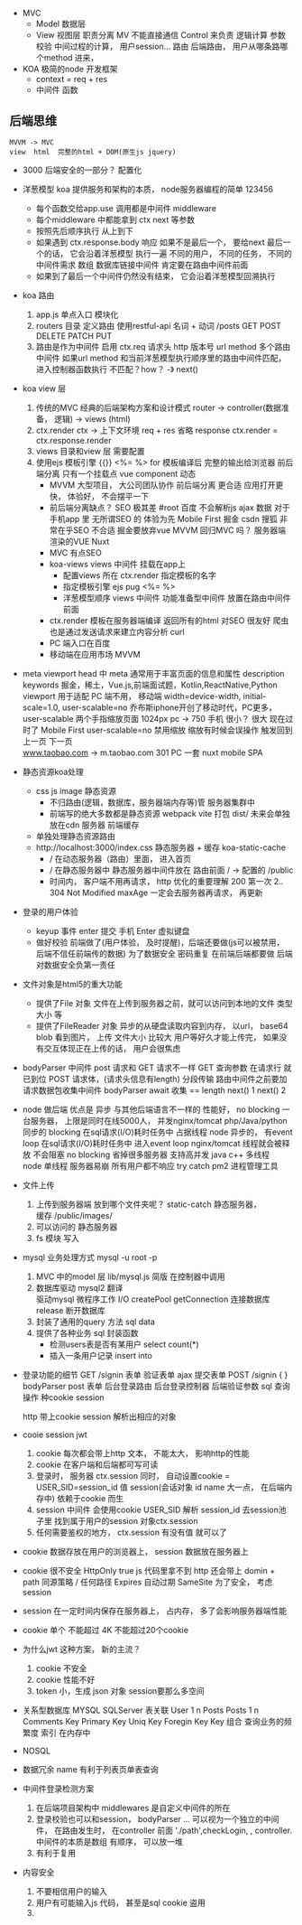 - MVC
    - Model  数据层
    - View  视图层
    职责分离  MV  不能直接通信
    Control  来负责 逻辑计算  参数校验  中间过程的计算， 用户session...
    路由 后端路由， 用户从哪条路哪个method 进来， 
- KOA
    极简的node 开发框架
    - context = req + res
    - 中间件
        函数

## 后端思维
    MVVM -> MVC
    view  html  完整的html + DOM(原生js jquery)
- 3000
    后端安全的一部分？ 
    配置化

- 洋葱模型
    koa 提供服务和架构的本质， node服务器编程的简单
    123456 
    - 每个函数交给app.use 调用都是中间件  middleware
    - 每个middleware 中都能拿到 ctx next 等参数
    - 按照先后顺序执行   从上到下
    - 如果遇到  ctx.response.body 响应
        如果不是最后一个， 要给next
        最后一个的话， 它会沿着洋葱模型  执行一遍 
        不同的用户， 不同的任务， 不同的中间件需求
        数组 数据库链接中间件  肯定要在路由中间件前面
    - 如果到了最后一个中间件仍然没有结束， 它会沿着洋葱模型回溯执行

- koa 路由
    1. app.js  单点入口 模块化
    2. routers  目录 定义路由
        使用restful-api  名词 + 动词
        /posts GET  POST DELETE  PATCH  PUT
    3. 路由是作为中间件 启用
        ctx.req     请求头  http  版本号    url  method
        多个路由中间件
        如果url  method 和当前洋葱模型执行顺序里的路由中间件匹配， 进入控制器函数执行
        不匹配？how？ -》 next()

- koa view 层
    1. 传统的MVC 
        经典的后端架构方案和设计模式
        router -> controller(数据准备， 逻辑) -> views (html)
    2. ctx.render 
        ctx -> 上下文环境  req + res
        省略 response
        ctx.render = ctx.response.render
    3. views 目录和view 层
        需要配置
    4. 使用ejs 模板引擎
        {{}}
        <%= %>
        for 
        模板编译后 完整的输出给浏览器
        前后端分离 只有一个挂载点 vue component 动态
        - MVVM 大型项目， 大公司团队协作
            前后端分离 更合适 应用打开更快， 体验好，  不会摆平一下
        - 前后端分离缺点？
            SEO  极其差    #root  百度  不会解析js  ajax  数据
            对于手机app 里  无所谓SEO 的 体验为先 Mobile First
            掘金  csdn  搜狐   非常在乎SEO  不合适
            掘金要放弃vue MVVM  回归MVC 吗？
            服务器端渲染的VUE  Nuxt 
        - MVC 有点SEO
        - koa-views views 中间件 挂载在app上 
            - 配置views 所在
                ctx.render  指定模板的名字
            - 指定模板引擎  ejs  pug
                <%= %>
            - 洋葱模型顺序  views 中间件  功能准备型中间件  放置在路由中间件前面
        - ctx.render
            模板在服务器端编译  返回所有的html  对SEO 很友好
                爬虫  也是通过发送请求来建立内容分析 curl 
        - PC 端入口在百度
        - 移动端在应用市场 MVVM

- meta viewport 
    head 中 meta 通常用于丰富页面的信息和属性
    description
    keywords 掘金，稀土，Vue.js,前端面试题，Kotlin,ReactNative,Python
    viewport 用于适配 PC 端不用，
    移动端 width=device-width, initial-scale=1.0, user-scalable=no
    乔布斯iphone开创了移动时代，PC更多， user-scalable 两个手指缩放页面
    1024px  pc  -> 750 手机   很小？ 很大
    现在过时了  Mobile First user-scalable=no  禁用缩放
    缩放有时候会误操作  触发回到上一页  下一页  
    www.taobao.com   ->  m.taobao.com   301
    PC   一套   nuxt
    mobile  SPA

- 静态资源koa处理
    - css  js  image  静态资源
        - 不归路由(逻辑，数据库，服务器端内存等)管  服务器集群中
        - 前端写的绝大多数都是静态资源 webpack  vite  打包  dist/
            未来会单独放在cdn 服务器  前端缓存
    - 单独处理静态资源路由
    - http://localhost:3000/index.css
        静态服务器 + 缓存 koa-static-cache
        - / 在动态服务器（路由）里面， 进入首页
        - / 在静态服务器中   静态服务器中间件放在  路由前面
            / -> 配置的  /public
        - 时间内，  客户端不用再请求， http 优化的重要理解
            200  第一次
            2..  304  Not Modified
            maxAge  一定会去服务器再请求， 再更新

- 登录的用户体验
    - keyup 事件  enter  提交  手机  Enter  虚拟键盘
    - 做好校验
        前端做了(用户体验， 及时提醒)，后端还要做(js可以被禁用， 后端不信任前端传的数据)  为了数据安全 
        密码重复  在前端后端都要做  后端对数据安全负第一责任
        
- 文件对象是html5的重大功能
    - 提供了File 对象
        文件在上传到服务器之前，就可以访问到本地的文件  类型  大小  等
    - 提供了FileReader 对象
        异步的从硬盘读取内容到内存，  以url， base64  blob
        看到图片， 上传 
        文件大小  比较大  用户等好久才能上传完， 如果没有交互体现正在上传的话，
        用户会很焦虑 

- bodyParser 中间件
    post 请求和 GET 请求不一样
    GET 查询参数  在请求行  就已到位
    POST 请求体，(请求头信息有length) 分段传输  路由中间件之前要加 请求数据包收集中间件
    bodyParser   await 收集 == length next()
    1 next()    2

- node 做后端
    优点是 异步 与其他后端语言不一样的 性能好， no blocking 
    一台服务器， 上限是同时在线5000人， 并发nginx/tomcat 
    php/Java/python  同步的  blocking 在sql请求(I/O)耗时任务中  占据线程
    node 异步的， 有event loop  在sql请求(I/O)耗时任务中  进入event loop
    nginx/tomcat    线程就会被释放  不会阻塞  no blocking
    省掉很多服务器   支持高并发
    java c++ 多线程  
    node  单线程  服务器易崩   所有用户都不响应  try catch 
    pm2  进程管理工具 

- 文件上传
    1. 上传到服务器端 
        放到哪个文件夹呢？ static-catch  静态服务器，  
        缓存  /public/images/
    2. 可以访问的
        静态服务器 
    3. fs  模块  写入  

- mysql 业务处理方式   mysql -u root -p
    1. MVC 中的model 层
        lib/mysql.js  简版
        在控制器中调用
    2. 数据库驱动 mysql2  翻译  
        驱动mysql  微程序工作 I/O
        createPool
        getConnection  连接数据库
        release   断开数据库
    3. 封装了通用的query 方法  sql  data
    4. 提供了各种业务  sql 封装函数
        - 检测users表是否有某用户  select count(*)
        - 插入一条用户记录  insert into 

- 登录功能的细节
    GET /signin  表单
    验证表单
    ajax 提交表单  POST /signin { }
    bodyParser post 表单
    后台登录路由
    后台登录控制器
    后端验证参数
    sql  查询操作
    种cookie  session  

    http  带上cookie  session 解析出相应的对象

- cooie session  jwt
    1. cookie  每次都会带上http
        文本，  不能太大， 影响http的性能
    2. cookie 在客户端和后端都可写可读
    3. 登录时， 服务器 ctx.session  同时， 自动设置cookie = 
    USER_SID=session_id 值
        session(会话对象  id name   大一点， 在后端内存中)  依赖于cookie 而生
    4. session 中间件  会使用cookie  USER_SID 解析
    session_id
        去session池子里  找到属于用户的session  对象ctx.session
    5. 任何需要鉴权的地方， ctx.session 有没有值  就可以了

- cookie  数据存放在用户的浏览器上，  session 数据放在服务器上
- cookie 很不安全  HttpOnly   true  js  代码里拿不到 http  还会带上
    domin  + path  同源策略 / 任何路径
    Expires  自动过期
    SameSite 
    为了安全，  考虑session
- session 在一定时间内保存在服务器上，  占内存， 多了会影响服务器端性能
- cookie  单个  不能超过 4K   不能超过20个cookie

- 为什么jwt 这种方案， 新的主流？
    1. cookie  不安全
    2. cookie 性能不好
    3. token 小，生成 json 对象   session要那么多空间
    
- 关系型数据库
MYSQL  SQLServer  表关联
User 1 n  Posts
Posts  1  n  Comments
Key    Primary  Key  Uniq Key  Foregin  Key
Key  组合   查询业务的频繁度
索引 在内存中
- NOSQL
- 数据冗余
name 有利于列表页单表查询 

- 中间件登录检测方案
    1. 在后端项目架构中  middlewares  是自定义中间件的所在
    2. 登录校验也可以和session， bodyParser ...  可以视为一个独立的中间件， 在路由发生时， 在controller 前面
    './path',checkLogin, , controller.
    中间件的本质是数组  有顺序， 可以放一堆
    3. 有利于复用

- 内容安全
    1. 不要相信用户的输入
    2. 用户有可能输入js 代码， 甚至是sql
       cookie 盗用  
    3. <script> 标签  要么删除要么转义





